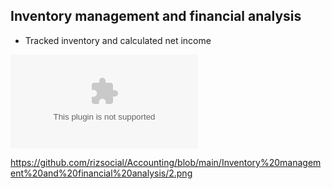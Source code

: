 ## Inventory management and financial analysis
- Tracked inventory and calculated net income

![View/download report](
https://github.com/rizsocial/Accounting/blob/main/Inventory%20management%20and%20financial%20analysis/2.%20Accounting%20project.xlsx)

https://github.com/rizsocial/Accounting/blob/main/Inventory%20management%20and%20financial%20analysis/2.png
